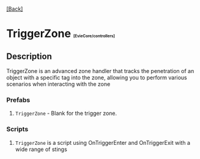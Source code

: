 [[Back]](./main.md)

# TriggerZone <span style="font-size: 10px">[EvieCore/controllers]</span>

## Description 

TriggerZone is an advanced zone handler that tracks the penetration of an object with a specific tag into the zone, allowing you to perform various scenarios when interacting with the zone

### Prefabs

1. ``TriggerZone`` - Blank for the trigger zone.

### Scripts

1. ``TriggerZone`` is a script using OnTriggerEnter and OnTriggerExit with a wide range of stings